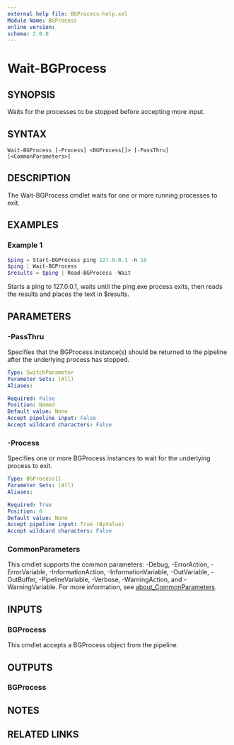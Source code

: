 ```yaml
---
external help file: BGProcess-help.xml
Module Name: BGProcess
online version:
schema: 2.0.0
---
```


# Wait-BGProcess

## SYNOPSIS
Waits for the processes to be stopped before accepting more input.

## SYNTAX

```
Wait-BGProcess [-Process] <BGProcess[]> [-PassThru] [<CommonParameters>]
```

## DESCRIPTION
The Wait-BGProcess cmdlet waits for one or more running processes to exit.

## EXAMPLES

### Example 1
```powershell
$ping = Start-BGProcess ping 127.0.0.1 -n 10
$ping | Wait-BGProcess
$results = $ping | Read-BGProcess -Wait
```

Starts a ping to 127.0.0.1, waits until the ping.exe process exits, then reads
the results and places the text in $results.

## PARAMETERS

### -PassThru
Specifies that the BGProcess instance(s) should be returned to the pipeline after
the underlying process has stopped.

```yaml
Type: SwitchParameter
Parameter Sets: (All)
Aliases:

Required: False
Position: Named
Default value: None
Accept pipeline input: False
Accept wildcard characters: False
```

### -Process
Specifies one or more BGProcess instances to wait for the underlying process to exit.

```yaml
Type: BGProcess[]
Parameter Sets: (All)
Aliases:

Required: True
Position: 0
Default value: None
Accept pipeline input: True (ByValue)
Accept wildcard characters: False
```

### CommonParameters
This cmdlet supports the common parameters: -Debug, -ErrorAction, -ErrorVariable, -InformationAction, -InformationVariable, -OutVariable, -OutBuffer, -PipelineVariable, -Verbose, -WarningAction, and -WarningVariable. For more information, see [about_CommonParameters](http://go.microsoft.com/fwlink/?LinkID=113216).

## INPUTS

### BGProcess

This cmdlet accepts a BGProcess object from the pipeline.

## OUTPUTS

### BGProcess

## NOTES

## RELATED LINKS
